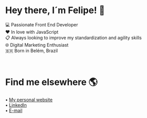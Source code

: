 # Hey there, I´m Felipe! 👋

💻 Passionate Front End Developer<br />
❤️ In love with JavaScript<br />
📋 Always looking to improve my standardization and agility skills<br />
🌐 Digital Marketing Enthusiast<br />
🇧🇷 Born in Belém, Brazil

<br />


# Find me elsewhere 🌎
• <a href="https://felipecatete.com/">My personal website</a><br />
• <a href="https://www.linkedin.com/in/felipe-catete/">LinkedIn</a><br />
• <a href="mailto:catetedev@gmail.com">E-mail</a>
